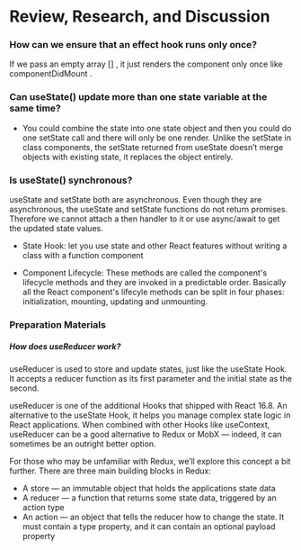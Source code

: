 # Review, Research, and Discussion
### How can we ensure that an effect hook runs only once?
If we pass an empty array [] , it just renders the component only once like componentDidMount .

### Can useState() update more than one state variable at the same time?
- You could combine the state into one state object and then you could do one setState call and there will only be one render. Unlike the setState in class components, the setState returned from useState doesn’t merge objects with existing state, it replaces the object entirely.

### Is useState() synchronous?
useState and setState both are asynchronous. Even though they are asynchronous, the useState and setState functions do not return promises. Therefore we cannot attach a then handler to it or use async/await to get the updated state values.


- State Hook: let you use state and other React features without writing a class with a function component

- Component Lifecycle: These methods are called the component's lifecycle methods and they are invoked in a predictable order. Basically all the React component's lifecyle methods can be split in four phases: initialization, mounting, updating and unmounting.

### Preparation Materials
##### How does useReducer work?
useReducer is used to store and update states, just like the useState Hook. It accepts a reducer function as its first parameter and the initial state as the second.

useReducer is one of the additional Hooks that shipped with React 16.8. An alternative to the useState Hook, it helps you manage complex state logic in React applications. When combined with other Hooks like useContext, useReducer can be a good alternative to Redux or MobX — indeed, it can sometimes be an outright better option.

For those who may be unfamiliar with Redux, we’ll explore this concept a bit further. There are three main building blocks in Redux:

- A store — an immutable object that holds the applications state data
- A reducer — a function that returns some state data, triggered by an action type
- An action — an object that tells the reducer how to change the state. It must contain a type property, and it can contain an optional payload property



